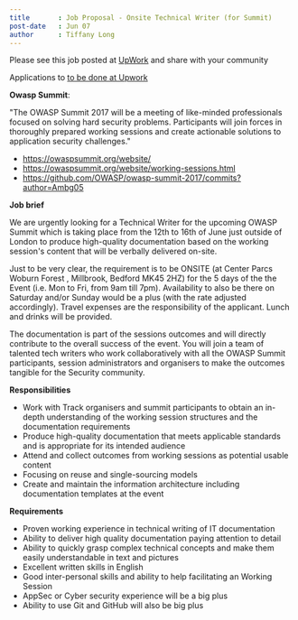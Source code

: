```yaml
---
title       : Job Proposal - Onsite Technical Writer (for Summit)
post-date   : Jun 07
author      : Tiffany Long
---
```


Please see this job posted at [UpWork]((https://www.upwork.com/jobs/_~01e4d20a87b5961653)) and share with your community

Applications to [to be done at Upwork](https://www.upwork.com/jobs/_~01e4d20a87b5961653)



**Owasp Summit**:

"The OWASP Summit 2017 will be a meeting of like-minded professionals focused on solving hard security problems. Participants will join forces in thoroughly prepared working sessions and create actionable solutions to application security challenges."

 * https://owaspsummit.org/website/
 * https://owaspsummit.org/website/working-sessions.html
 * https://github.com/OWASP/owasp-summit-2017/commits?author=Ambg05


**Job brief**

We are urgently looking for a Technical Writer for the upcoming OWASP Summit which is taking place from the 12th to 16th of June just outside of London to produce high-quality documentation based on the working session's content that will be verbally delivered on-site.

Just to be very clear, the requirement is to be ONSITE (at Center Parcs Woburn Forest
, Millbrook, Bedford MK45 2HZ) for the 5 days of the the Event (i.e. Mon to Fri, from 9am till 7pm). Availability to also be there on Saturday and/or Sunday would be a plus (with the rate adjusted accordingly). Travel expenses are the responsibility of the applicant. Lunch and drinks will be provided.

The documentation is part of the sessions outcomes and will directly contribute to the overall success of the event.  You will join a team of talented tech writers who work collaboratively with all the OWASP Summit participants, session administrators and organisers to make the outcomes tangible for the Security community.

**Responsibilities**

 * Work with Track organisers and summit participants to obtain an in-depth understanding of the working session structures and the documentation requirements
 * Produce high-quality documentation that meets applicable standards and is appropriate for its intended audience
 * Attend and collect outcomes from working sessions as potential usable content
 * Focusing on reuse and single-sourcing models
 * Create and maintain the information architecture including documentation templates at the event


**Requirements**

 * Proven working experience in technical writing of IT documentation
 * Ability to deliver high quality documentation paying attention to detail
 * Ability to quickly grasp complex technical concepts and make them easily understandable in text and pictures
 * Excellent written skills in English
 * Good inter-personal skills and ability to help facilitating an Working Session
 * AppSec or Cyber security experience will be a big plus
 * Ability to use Git and GitHub will also be big plus
